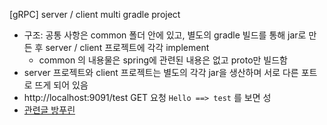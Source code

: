 [gRPC] server / client multi gradle project

- 구조: 공통 사항은 common 폴더 안에 있고, 별도의 gradle 빌드를 통해 jar로 만든 후 server / client 프로젝트에 각각 implement
    - common 의 내용물은 spring에 관련된 내용은 없고 proto만 빌드함
- server 프로젝트와 client 프로젝트는 별도의 각각 jar을 생산하며 서로 다른 포트로 뜨게 되어 있음
- http://localhost:9091/test GET 요청  `Hello ==> test` 를 보면 성
- [관련글 방푸린](http://bangpurin.tistory.com)